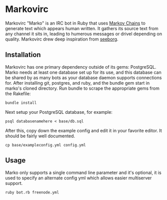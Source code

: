# Markovirc

Markovirc "Marko" is an IRC bot in Ruby that uses <a href="http://en.wikipedia.org/wiki/Markov_chain">Markov Chains</a> to generate text which appears human written. It gathers its source text from any channel it sits in, leading to humerous messages or drivel depending on quality. Markovirc drew deep inspiration from <a href="http://code.google.com/p/seeborg/">seeborg</a>.


## Installation

Markovirc has one primary dependency outside of its gems: PostgreSQL. Marko needs at least one database set up for its use, and this database can be shared by as many bots as your database daemon supports connections for. After installing git, postgres, and ruby, and the bundle gem start in marko's cloned directory. Run bundle to scrape the appropriate gems from the Rakefile:

    bundle install

Next setup your PostgreSQL database, for example:

    psql databasenamehere < base/db.sql
    
After this, copy down  the example config and edit it in your favorite editor. It should be fairly well documented.

    cp base/exampleconfig.yml config.yml
    
## Usage

Marko only supports a single command line parameter and it's optional, it is used to specify an alternate config yml which allows easier multiserver support.

    ruby bot.rb freenode.yml
    
    

